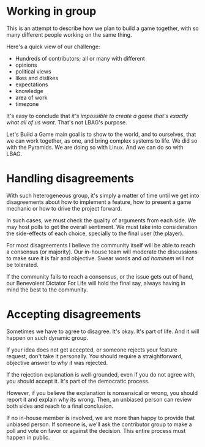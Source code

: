 # Working in group

This is an attempt to describe how we plan to build a game together, with so many different people working on the same thing.

Here's a quick view of our challenge:

- Hundreds of contributors; all or many with different
 - opinions 
 - political views
 - likes and dislikes
 - expectations
 - knowledge
 - area of work
 - timezone

It's easy to conclude that *it's impossible to create a game that's exactly what all of us want*. That's not LBAG's purpose.

Let's Build a Game main goal is to show to the world, and to ourselves, that we can work together, as one,  and bring complex systems to life. We did so with the Pyramids. We are doing so with Linux. And we can do so with LBAG.

# Handling disagreements

With such heterogeneous group, it's simply a matter of time until we get into disagreements about how to implement a feature, how to present a game mechanic or how to drive the project forward.

In such cases, we must check the quality of arguments from each side. We may host polls to get the overall sentiment. We must take into consideration the side-effects of each choice, specially to the final user (the player).

For most disagreements I believe the community itself will be able to reach a consensus (or majority). Our in-house team will moderate the discussions to make sure it is fair and objective. Swear words and *ad hominem* will not be tolerated.

If the community fails to reach a consensus, or the issue gets out of hand, our Benevolent Dictator For Life will hold the final say, always having in mind the best to the community.

# Accepting disagreements

Sometimes we have to agree to disagree. It's okay. It's part of life. And it will happen on such dynamic group.

If your idea does not get accepted, or someone rejects your feature request, don't take it personally. You should require a straightforward, objective answer to *why* it was rejected.

If the rejection explanation is well-grounded, even if you do not agree with, you should accept it. It's part of the democratic process.

However, if you believe the explanation is nonsensical or wrong, you should report it and explain why its wrong. Then, an unbiased person can review both sides and reach to a final conclusion.

If no in-house member is involved, we are more than happy to provide that unbiased person. If someone is, we'll ask the contributor group to make a poll and vote on favor or against the decision. This entire process must happen in public.